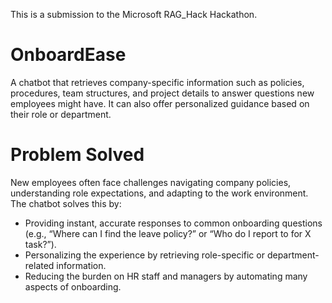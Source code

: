 This is a submission to the Microsoft RAG_Hack Hackathon. 

# OnboardEase
A chatbot that retrieves company-specific information such as policies, procedures, team structures, and project details to answer questions new employees might have. It can also offer personalized guidance based on their role or department.

# Problem Solved 
New employees often face challenges navigating company policies, understanding role expectations, and adapting to the work environment. The chatbot solves this by:
- Providing instant, accurate responses to common onboarding questions (e.g., “Where can I find the leave policy?” or “Who do I report to for X task?”).
- Personalizing the experience by retrieving role-specific or department-related information.
- Reducing the burden on HR staff and managers by automating many aspects of onboarding.
